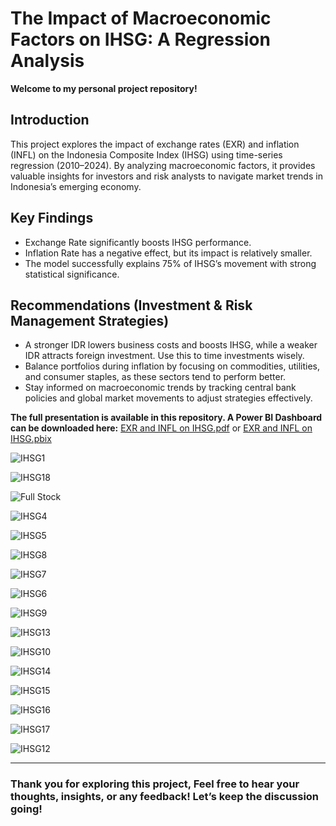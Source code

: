 # The Impact of Macroeconomic Factors on IHSG: A Regression Analysis

**Welcome to my personal project repository!**  

## Introduction  

This project explores the impact of exchange rates (EXR) and inflation (INFL) on the Indonesia Composite Index (IHSG) using time-series regression (2010–2024). By analyzing macroeconomic factors, it provides valuable insights for investors and risk analysts to navigate market trends in Indonesia’s emerging economy.

## Key Findings  
- Exchange Rate significantly boosts IHSG performance.  
- Inflation Rate has a negative effect, but its impact is relatively smaller.  
- The model successfully explains 75% of IHSG’s movement with strong statistical significance.  

## Recommendations (Investment & Risk Management Strategies)
-  A stronger IDR lowers business costs and boosts IHSG, while a weaker IDR attracts foreign investment. Use this to time investments wisely. 
-  Balance portfolios during inflation by focusing on commodities, utilities, and consumer staples, as these sectors tend to perform better.
-  Stay informed on macroeconomic trends by tracking central bank policies and global market movements to adjust strategies effectively.

**The full presentation is available in this repository. A Power BI Dashboard can be downloaded here:** [EXR and INFL on IHSG.pdf](https://github.com/user-attachments/files/18759830/EXR.and.INFL.on.IHSG.pdf) or [EXR and INFL on IHSG.pbix](https://github.com/MRamadhanKesaPI/The-Impact-of-Macroeconomic-Factors-on-IHSG/blob/main/EXR%20and%20INFL%20on%20IHSG.pbix)

![IHSG1](https://github.com/user-attachments/assets/06abcd85-069c-4e7e-b8da-8641c6a6d396)

![IHSG18](https://github.com/user-attachments/assets/df6d3407-6206-44b2-bbfb-9f121077897b)

![Full Stock](https://github.com/user-attachments/assets/e7e793ab-c407-4faf-91a3-44e7eaef30ae)

![IHSG4](https://github.com/user-attachments/assets/e808c347-9a13-41d9-a28b-07198e40d2f4)

![IHSG5](https://github.com/user-attachments/assets/b59471da-3942-4880-9f89-795074b3b98f)

![IHSG8](https://github.com/user-attachments/assets/29fd5cb3-33b5-4d45-a685-9dc7ed18004d)

![IHSG7](https://github.com/user-attachments/assets/c9584657-d775-4cad-b9d7-34f77cdac446)

![IHSG6](https://github.com/user-attachments/assets/e100695a-7de1-4a4f-99a3-86113e03f01c)

![IHSG9](https://github.com/user-attachments/assets/9a6d486e-b113-4b48-b79b-6953c2f8aa4a)

![IHSG13](https://github.com/user-attachments/assets/eb7025f9-70b3-49ab-a27e-3c7ad603bcf7)

![IHSG10](https://github.com/user-attachments/assets/3313e374-a68e-4695-928d-eef4846613f3)

![IHSG14](https://github.com/user-attachments/assets/d379aa12-4ccb-4aab-97e9-7e1256cd0347)

![IHSG15](https://github.com/user-attachments/assets/e2b72d25-cb98-4923-8905-252053e18cad)

![IHSG16](https://github.com/user-attachments/assets/f5cbad04-40bd-48f3-a089-3f18933c5ac0)

![IHSG17](https://github.com/user-attachments/assets/8d4c7ab9-59c7-4667-863e-58b7c6e28a39)

![IHSG12](https://github.com/user-attachments/assets/8804a152-a8cc-4db5-9b8d-fe3cef7b8f86)

---
### Thank you for exploring this project, Feel free to hear your thoughts, insights, or any feedback! Let’s keep the discussion going!
